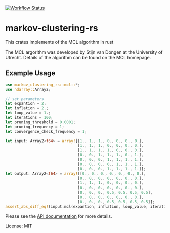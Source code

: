 [![Workflow Status](https://github.com/illumination-k/markov-clustering-rs/workflows/rust/badge.svg)](https://github.com/illumination-k/markov-clustering-rs/actions?query=workflow%3A%22rust%22)

# markov-clustering-rs

This crates implements of the MCL algorithm in rust

The MCL argorithm was developed by Stijn van Dongen at the University of Utrecht. Details of the algorithm can be found on the MCL homepage.

## Example Usage

```rust
use markov_clustering_rs::mcl::*;
use ndarray::Array2;

// set parameters
let expantion = 2;
let inflation = 2.;
let loop_value = 1.;
let iterations = 100;
let pruning_threshold = 0.0001;
let pruning_frequency = 1;
let convergence_check_frequency = 1;

let input: Array2<f64> = array![[1., 1., 1., 0., 0., 0., 0.],
                                [1., 1., 1., 0., 0., 0., 0.],
                                [1., 1., 1., 1., 0., 0., 0.],
                                [0., 0., 1., 1., 1., 0., 1.],
                                [0., 0., 0., 1., 1., 1., 1.],
                                [0., 0., 0., 0., 1., 1., 1.],
                                [0., 0., 0., 1., 1., 1., 1.]];
let output: Array2<f64> = array![[0., 0., 0., 0., 0., 0., 0.],
                                [0., 0., 0., 0., 0., 0., 0.],
                                [1., 1., 1., 0., 0., 0., 0.],
                                [0., 0., 0., 0., 0., 0., 0.],
                                [0., 0., 0., 0.5, 0.5, 0.5, 0.5],
                                [0., 0., 0., 0., 0., 0., 0.],
                                [0., 0., 0., 0.5, 0.5, 0.5, 0.5]];
assert_abs_diff_eq!(input.mcl(expantion, inflation, loop_value, iterations, pruning_threshold, pruning_frequency, convergence_check_frequency).unwrap(), output)
```

Please see the [API documentation](https://illumination-k.github.io/markov-clustering-rs/markov_clustering_rs/) for more details.

License: MIT
